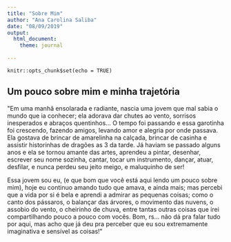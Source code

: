 ```yaml
---
title: "Sobre Mim"
author: "Ana Carolina Saliba"
date: "08/09/2019"
output: 
  html_document:
    theme: journal
  
---
```


```{r setup, include=FALSE}
knitr::opts_chunk$set(echo = TRUE)
```

## Um pouco sobre mim e minha trajetória
<p style= "text-aling: justify;">


"Em uma manhã ensolarada e radiante, nascia uma jovem que mal sabia o mundo que ia conhecer; ela adorava dar chutes ao vento, sorrisos inesperados e abraços quentinhos... O tempo foi passando e essa garotinha foi crescendo, fazendo amigos, levando amor e alegria por onde passava. Ela gostava de brincar de amarelinha na calçada, brincar de casinha e assistir historinhas de dragões as 3 da tarde. Já haviam se passado alguns anos e ela se tornou amante das artes, aprendeu a pintar, desenhar, escrever seu nome sozinha, cantar, tocar um instrumento, dançar, atuar, desfilar, e nunca perdeu seu jeito meigo, e maluquinho de ser!

Essa jovem sou eu, (e que bom que você está aqui lendo um pouco sobre mim), hoje eu continuo amando tudo que amava, e ainda mais; mas percebi que a vida por si é bela e aprendi a admirar as pequenas coisas; como o canto dos pássaros, o balançar das árvores, o movimento das nuvens, o assobio do vento, o cheirinho de chuva, entre tantas outras coisas que irei compartilhando pouco a pouco com vocês.
Bom, rs... não dá pra falar tudo por aqui, mas acho que já deu pra perceber que eu sou extremamente imaginativa e sensível as coisas!"




